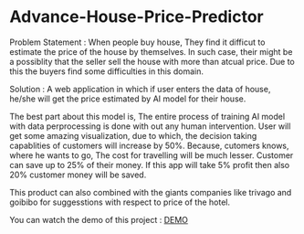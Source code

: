# Advance-House-Price-Predictor

Problem Statement : When people buy house, They find it difficut to estimate the price of the house by themselves. In such case, their might be a possiblity that the seller sell the house with more than atcual price. Due to this the buyers find some difficulties in this domain.  

Solution : A web application in which if user enters the data of house, he/she will get the price estimated by AI model for their house. 

The best part about this model is, The entire process of training AI model with data perprocessing is done with out any human intervention. User will get some amazing visualization, due to which, the decision taking capablities of customers will increase by 50%. Because, cutomers knows, where he wants to go, The cost for travelling will be much lesser. Customer can save up to 25% of their money. If this app will take 5% profit then also 20% customer money will be saved.

This product can also combined with the giants companies like trivago and goibibo for suggesstions with respect to price of the hotel. 

You can watch the demo of this project : <a href="https://www.linkedin.com/feed/update/urn:li:activity:6812493750191882240/">DEMO</a>

